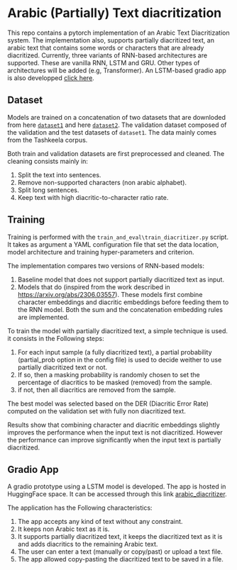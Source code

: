 # Arabic (Partially) Text diacritization

This repo contains a pytorch implementation of an Arabic Text Diacritization system.
The implementation also, supports partially diacritized text, an arabic text that contains
some words or characters that are already diacritized.
Currently, three variants of RNN-based architectures are supported. These are vanilla RNN, LSTM and GRU.
Other types of architectures will be added (e.g, Transformer).
An LSTM-based gradio app is also developped [click here](https://huggingface.co/spaces/benmfb/arabic_diacritizer).

## Dataset

Models are trained on a concatenation of two datasets that are downloded from here [`dataset1`](https://github.com/AliOsm/arabic-text-diacritization/tree/master/dataset) and here
[`dataset2`](https://github.com/AliOsm/shakkelha/tree/master/dataset). The validation dataset composed of the validation and the test datasets of `dataset1`. The data mainly comes from the Tashkeela corpus.

Both train and validation datasets are first preprocessed and cleaned. The cleaning consists mainly in:
1. Split the text into sentences.
2. Remove non-supported characters (non arabic alphabet).
3. Split long sentences.
4. Keep text with high diacritic-to-character ratio rate.

## Training

Training is performed with the `train_and_eval\train_diacritizer.py` script. It takes as argument a YAML configuration file
that set the data location, model architecture and training hyper-parameters and criterion.

The implementation compares two versions of RNN-based models:
1. Baseline model that does not support partially diacritized text as input.
2. Models that do (inspired from the work described in https://arxiv.org/abs/2306.03557). These models first combine character embeddings and diacritic embeddings before feeding them to the RNN model.
Both the sum and the concatenation embedding rules are implemented.

To train the model with partially diacritized text, a simple technique is used. it consists in the Following steps:
1. For each input sample (a fully diacritized text), a partial probability (partial_prob option in the config file) is used to decide weither to use partially diacritized text or not.
2. If so, then a masking probability is randomly chosen to set the percentage of diacritics to be masked (removed) from the sample.
3. if not, then all diacritics are removed from the sample.

The best model was selected based on the DER (Diacritic Error Rate) computed on the validation set with fully non diacritized text.

Results show that combining character and diacritic embeddings slightly improves the performance when the input text is not diacritized. However the performance can improve significantly when the
input text is partially diacritized.

## Gradio App

A gradio prototype using a LSTM model is developed. The app is hosted in HuggingFace space.
It can be accessed through this link [arabic\_diacritizer](https://huggingface.co/spaces/benmfb/arabic_diacritizer).

The application has the Following characteristics:
1. The app accepts any kind of text without any constraint.
2. It keeps non Arabic text as it is.
3. It supports partially diacritized text, it keeps the diacritized text as it is and adds diacritics to the remaining Arabic text.
4. The user can enter a text (manually or copy/past) or upload a text file.
5. The app allowed copy-pasting the diacritized text to be saved in a file.
